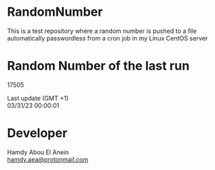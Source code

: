 # RandomNumber    
This is a test repository where a random number is pushed to a file automatically passwordless from a cron job in my Linux CentOS server    
# Random Number of the last run   
17505
      
Last update (GMT +1)    
03/31/23 00:00:01
# Developer    
Hamdy Abou El Anein   
hamdy.aea@protonmail.com
